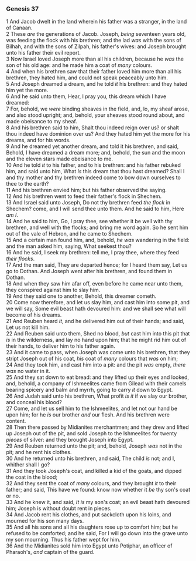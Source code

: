 ### Genesis 37

1 And Jacob dwelt in the land wherein his father was a stranger, in the land of Canaan.  
2 These *are* the generations of Jacob. Joseph, *being* seventeen years old, was feeding the flock with his brethren; and the lad *was* with the sons of Bilhah, and with the sons of Zilpah, his father's wives: and Joseph brought unto his father their evil report.  
3 Now Israel loved Joseph more than all his children, because he *was* the son of his old age: and he made him a coat of *many* colours.  
4 And when his brethren saw that their father loved him more than all his brethren, they hated him, and could not speak peaceably unto him.  
5 And Joseph dreamed a dream, and he told *it* his brethren: and they hated him yet the more.  
6 And he said unto them, Hear, I pray you, this dream which I have dreamed:  
7 For, behold, we *were* binding sheaves in the field, and, lo, my sheaf arose, and also stood upright; and, behold, your sheaves stood round about, and made obeisance to my sheaf.  
8 And his brethren said to him, Shalt thou indeed reign over us? or shalt thou indeed have dominion over us? And they hated him yet the more for his dreams, and for his words.  
9 And he dreamed yet another dream, and told it his brethren, and said, Behold, I have dreamed a dream more; and, behold, the sun and the moon and the eleven stars made obeisance to me.  
10 And he told *it* to his father, and to his brethren: and his father rebuked him, and said unto him, What *is* this dream that thou hast dreamed? Shall I and thy mother and thy brethren indeed come to bow down ourselves to thee to the earth?  
11 And his brethren envied him; but his father observed the saying.  
12 And his brethren went to feed their father's flock in Shechem.  
13 And Israel said unto Joseph, Do not thy brethren feed *the flock* in Shechem? come, and I will send thee unto them. And he said to him, Here *am I*.  
14 And he said to him, Go, I pray thee, see whether it be well with thy brethren, and well with the flocks; and bring me word again. So he sent him out of the vale of Hebron, and he came to Shechem.  
15 And a certain man found him, and, behold, *he was* wandering in the field: and the man asked him, saying, What seekest thou?  
16 And he said, I seek my brethren: tell me, I pray thee, where they feed *their flocks*.  
17 And the man said, They are departed hence; for I heard them say, Let us go to Dothan. And Joseph went after his brethren, and found them in Dothan.  
18 And when they saw him afar off, even before he came near unto them, they conspired against him to slay him.  
19 And they said one to another, Behold, this dreamer cometh.  
20 Come now therefore, and let us slay him, and cast him into some pit, and we will say, Some evil beast hath devoured him: and we shall see what will become of his dreams.  
21 And Reuben heard *it*, and he delivered him out of their hands; and said, Let us not kill him.  
22 And Reuben said unto them, Shed no blood, *but* cast him into this pit that *is* in the wilderness, and lay no hand upon him; that he might rid him out of their hands, to deliver him to his father again.  
23 And it came to pass, when Joseph was come unto his brethren, that they stript Joseph out of his coat, *his* coat of *many* colours that *was* on him;  
24 And they took him, and cast him into a pit: and the pit *was* empty, *there was* no water in it.  
25 And they sat down to eat bread: and they lifted up their eyes and looked, and, behold, a company of Ishmeelites came from Gilead with their camels bearing spicery and balm and myrrh, going to carry *it* down to Egypt.  
26 And Judah said unto his brethren, What profit *is it* if we slay our brother, and conceal his blood?  
27 Come, and let us sell him to the Ishmeelites, and let not our hand be upon him; for he *is* our brother *and* our flesh. And his brethren were content.  
28 Then there passed by Midianites merchantmen; and they drew and lifted up Joseph out of the pit, and sold Joseph to the Ishmeelites for twenty *pieces* of silver: and they brought Joseph into Egypt.  
29 And Reuben returned unto the pit; and, behold, Joseph *was* not in the pit; and he rent his clothes.  
30 And he returned unto his brethren, and said, The child *is* not; and I, whither shall I go?  
31 And they took Joseph's coat, and killed a kid of the goats, and dipped the coat in the blood;  
32 And they sent the coat of *many* colours, and they brought *it* to their father; and said, This have we found: know now whether it *be* thy son's coat or no.  
33 And he knew it, and said, *It is* my son's coat; an evil beast hath devoured him; Joseph is without doubt rent in pieces.  
34 And Jacob rent his clothes, and put sackcloth upon his loins, and mourned for his son many days.  
35 And all his sons and all his daughters rose up to comfort him; but he refused to be comforted; and he said, For I will go down into the grave unto my son mourning. Thus his father wept for him.  
36 And the Midianites sold him into Egypt unto Potiphar, an officer of Pharaoh's, *and* captain of the guard.  

